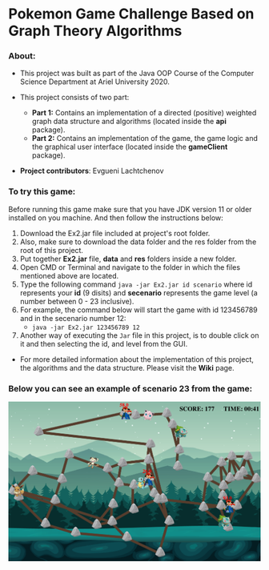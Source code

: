 # Pokemon Game Challenge Based on Graph Theory Algorithms
### About:
- This project was built as part of the Java OOP Course of the Computer Science Department at Ariel University 2020.

- This project consists of two part:
  - **Part 1:** Contains an implementation of a directed (positive) weighted graph data structure and algorithms (located inside the **api** package).
  - **Part 2:** Contains an implementation of the game, the game logic and the graphical user interface (located inside the **gameClient** package).
- **Project contributors**: Evgueni Lachtchenov

### To try this game:
Before running this game make sure that you have JDK version 11 or older installed on you machine.
And then follow the instructions below:  
1) Download the Ex2.jar file included at project's root folder.
2) Also, make sure to download the data folder and the res folder from the root of this project.
3) Put together **Ex2.jar** file, **data** and **res** folders inside a new folder.
4) Open CMD or Terminal and navigate to the folder in which the files mentioned above are located.
5) Type the following command `java -jar Ex2.jar id scenario` where id represents your **id** (9 disits) and **secenario** represents the game level (a number between 0 - 23 inclusive).
6) For example, the command below will start the game with id 123456789 and in the secenario number 12:
    - `java -jar Ex2.jar 123456789 12`
7) Another way of executing the `Jar` file in this project, is to double click on it and then selecting the id, and level from the GUI.
  
- For more detailed information about the implementation of this project, the algorithms and the data structure. Please visit the **Wiki** page.

### Below you can see an example of scenario 23 from the game:
![Image of undirected weighted graph](https://github.com/yevgenyl/ex2/blob/master/git_res/PokemonGame2.png?raw=true)
